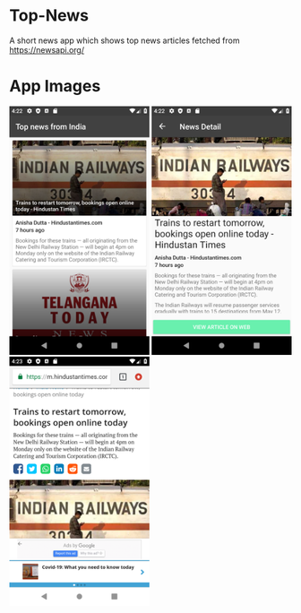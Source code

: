 # Top-News
A short news app which shows top news articles fetched from https://newsapi.org/

# App Images

<img src="images/list.png" width=250> <img src="images/detail.png" width=250> <img src="images/web.png" width=250>
